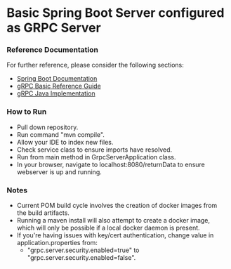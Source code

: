 # Basic Spring Boot Server configured as GRPC Server

### Reference Documentation
For further reference, please consider the following sections:
* [Spring Boot Documentation](https://spring.io/projects/spring-boot)
* [gRPC Basic Reference Guide](https://grpc.io/docs/tutorials/basic/java/)
* [gRPC Java Implementation](https://github.com/grpc/grpc-java)

### How to Run
* Pull down repository.
* Run command "mvn compile".
* Allow your IDE to index new files.
* Check service class to ensure imports have resolved.
* Run from main method in GrpcServerApplication class.
* In your browser, navigate to localhost:8080/returnData to ensure webserver is up and running.

### Notes
* Current POM build cycle involves the creation of docker images from the build artifacts.
* Running a maven install will also attempt to create a docker image, which will only be possible if a local docker daemon is present.
* If you're having issues with key/cert authentication, change value in application.properties from:
    * "grpc.server.security.enabled=true" to "grpc.server.security.enabled=false".

